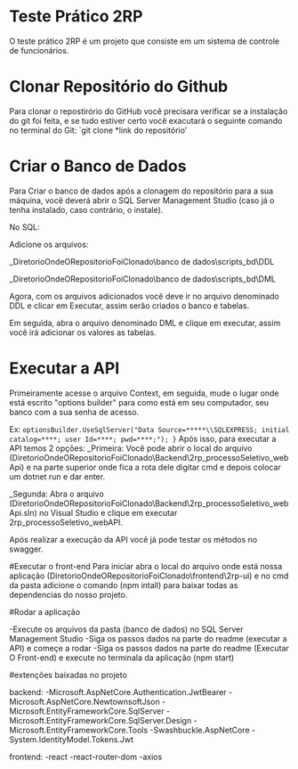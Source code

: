 # Teste Prático 2RP
O teste prático 2RP é um projeto que consiste em um sistema de controle de funcionários.

# Clonar Repositório do Github
Para clonar o repostirório do GitHub você precisara verificar se a instalação do git foi feita, e se tudo estiver certo você exacutará o seguinte comando no terminal do Git:
`git clone *link do repositório’

# Criar o Banco de Dados
Para Criar o banco de dados após a clonagem do repositório para a sua máquina, você deverá abrir o SQL Server Management Studio (caso já o tenha instalado, caso contrário, o instale).

No SQL:

Adicione os arquivos:

_DiretorioOndeORepositorioFoiClonado\banco de dados\scripts_bd\DDL

_DiretorioOndeORepositorioFoiClonado\banco de dados\scripts_bd\DML

Agora, com os arquivos adicionados você deve ir no arquivo denominado DDL e clicar em Executar, assim serão criados o banco e tabelas.

Em seguida, abra o arquivo denominado DML e clique em executar, assim você irá adicionar os valores as tabelas.


# Executar a API
Primeiramente acesse o arquivo Context, em seguida, mude o lugar onde está escrito "options builder" para como está em seu computador, seu banco com a sua senha de acesso.

Ex: `optionsBuilder.UseSqlServer("Data Source=*****\\SQLEXPRESS; initial catalog=****; user Id=****; pwd=****;"); }`
Após isso, para executar a API temos 2 opções:
_Primeira: Você pode abrir o local do arquivo (DiretorioOndeORepositorioFoiClonado\Backend\2rp_processoSeletivo_webApi) e na parte superior onde fica a rota dele digitar cmd e depois colocar um dotnet run e dar enter.

_Segunda: Abra o arquivo (DiretorioOndeORepositorioFoiClonado\Backend\2rp_processoSeletivo_webApi.sln) no Visual Studio e clique em executar 2rp_processoSeletivo_webAPI.

Após realizar a execução da API você já pode testar os métodos no swagger.

#Executar o front-end
Para iniciar abra o local do arquivo onde está nossa aplicação (DiretorioOndeORepositorioFoiClonado\frontend\2rp-ui) e no cmd da pasta adicione o comando (npm intall) para baixar todas as dependencias do nosso projeto.

#Rodar a aplicação 

-Execute os arquivos da pasta (banco de dados) no SQL Server Management Studio 
-Siga os passos dados na parte do readme (executar a API) e começe a rodar 
-Siga os passos dados na parte do readme (Executar O Front-end) e execute no terminala da aplicação (npm start)

#extenções baixadas no projeto 

backend: 
-Microsoft.AspNetCore.Authentication.JwtBearer
-Microsoft.AspNetCore.NewtownsoftJson
-Microsoft.EntityFrameworkCore.SqlServer
-Microsoft.EntityFrameworkCore.SqlServer.Design
-Microsoft.EntityFrameworkCore.Tools
-Swashbuckle.AspNetCore
-System.IdentityModel.Tokens.Jwt

frontend:
-react
-react-router-dom
-axios
